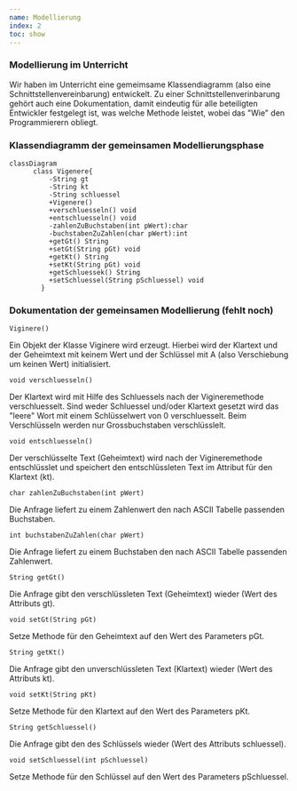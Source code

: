 ```yaml
---
name: Modellierung
index: 2
toc: show
---
```


### Modellierung im Unterricht
Wir haben im Unterricht eine gemeimsame Klassendiagramm (also eine Schnittstellenvereinbarung) entwickelt. Zu einer Schnittstellenverinbarung gehört auch eine Dokumentation, damit eindeutig für alle beteiligten Entwickler festgelegt ist, was welche Methode leistet, wobei das "Wie" den Programmierern obliegt.

### Klassendiagramm der gemeinsamen Modellierungsphase
```mermaid
classDiagram
      class Vigenere{
          -String gt
          -String kt
          -String schluessel
          +Vigenere()
          +verschluesseln() void
          +entschluesseln() void
          -zahlenZuBuchstaben(int pWert):char
          -buchstabenZuZahlen(char pWert):int
          +getGt() String
          +setGt(String pGt) void
          +getKt() String
          +setKt(String pGt) void         
          +getSchluessek() String
          +setSchluessel(String pSchluessel) void
        }
 ```

### Dokumentation der gemeinsamen Modellierung (fehlt noch)
`Viginere()`

Ein Objekt der Klasse Viginere wird erzeugt. Hierbei wird der Klartext und der Geheimtext mit keinem Wert und der Schlüssel mit A (also Verschiebung um keinen Wert) initialisiert.

`void verschluesseln()`

Der Klartext wird mit Hilfe des Schluessels nach der Vigineremethode verschluesselt. Sind weder Schluessel und/oder Klartext gesetzt wird das "leere" Wort mit einem Schlüsselwert von 0 verschluesselt. Beim Verschlüsseln werden nur Grossbuchstaben verschlüsslelt.

`void entschluesseln()`

Der verschlüsselte Text (Geheimtext) wird nach der Vigineremethode entschlüsslet und speichert den entschlüssleten Text im Attribut für den Klartext (kt).

`char zahlenZuBuchstaben(int pWert)`

Die Anfrage liefert zu einem Zahlenwert den nach ASCII Tabelle passenden Buchstaben.

`int buchstabenZuZahlen(char pWert)`

Die Anfrage liefert zu einem Buchstaben den nach ASCII Tabelle passenden Zahlenwert.

`String getGt()`

Die Anfrage gibt den verschlüssleten Text (Geheimtext) wieder (Wert des Attributs gt).

`void setGt(String pGt)`

Setze Methode für den Geheimtext auf den Wert des Parameters pGt.

`String getKt()`

Die Anfrage gibt den unverschlüssleten Text (Klartext) wieder (Wert des Attributs kt).

`void setKt(String pKt)`

Setze Methode für den Klartext auf den Wert des Parameters pKt.

`String getSchluessel()`

Die Anfrage gibt den des Schlüssels wieder (Wert des Attributs schluessel).

`void setSchluessel(int pSchluessel)`

Setze Methode für den Schlüssel auf den Wert des Parameters pSchluessel.
